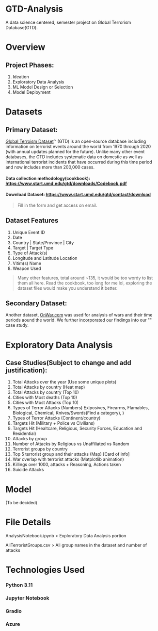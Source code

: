 # GTD-Analysis
A data science centered, semester project on Global Terrorism Database(GTD).

# Overview


## Project Phases:
1. Ideation
2. Exploratory Data Analysis
3. ML Model Design or Selection
4. Model Deployment


# Datasets

## Primary Dataset:
[Global Terroism Dataset](https://www.start.umd.edu/gtd/)™ (GTD) is an open-source database including information on terrorist events around the world from 1970 through 2020
(with annual updates planned for the future). Unlike many other event databases, the GTD includes systematic data on domestic as well as international terrorist incidents that have occurred during this time period and now includes more than 200,000 cases.

#### Data collection methodology(cookbook): https://www.start.umd.edu/gtd/downloads/Codebook.pdf

#### Download Dataset: https://www.start.umd.edu/gtd/contact/download
> Fill in the form and get access on email.

## Dataset Features
1) Unique Event ID
1) Date 
3) Country | State/Province | City
4) Target | Target Type
5) Type of Attack(s)
6) Longitude and Latitude Location
7) Vitim(s) Name
8) Weapon Used
   
> Many other features, total around ~135, it would be too wordy to list them all here. Read the cookbook, too long for me lol, exploring the dataset files would make you understand it better.


## Secondary Dataset:
Another dataset, [OnWar.com](https://onwar.com/chronology/index.html) was used for analysis of wars and their time periods aound the world. We further incorporated our findings into our "" case study.



# Exploratory Data Analysis
## Case Studies(Subject to change and add justification):
1) Total Attacks over the year (Use some unique plots)
2) Total Attacks by country (Heat map)
3) Total Attacks by country (Top 10)
4) Cities with Most deaths (Top 10)
5) Cities with Most Attacks (Top 10)
6) Types of Terror Attacks (Numbers) Exlposives, Firearms, Flamables, Biological, Chemical, Knives/Swords(Find a category), )
7) Types of Terror Attacks (Continent/country)
8) Targets Hit (Military + Police vs Civilians)
9) Targets Hit (Healtcare, Religious, Security Forces, Education and Residential)
10) Attacks by group
11) Number of Attacks by Religious vs Unaffiliated vs Random
12) Terrorist groups by country
13) Top 5 terrorist group and their attacks (Map) [Card of info]
14) War overlap with terrorist attacks (Matplotlib animation)
15) Killings over 1000, attacks + Reasoning, Actions taken
16) Suicide Attacks



# Model
(To be decided)



# File Details
AnalysisNotebook.ipynb > Exploratory Data Analysis portion

AllTerroristGroups.csv > All group names in the dataset and number of attacks



# Technologies Used
### Python 3.11
### Jupyter Notebook
### Gradio
### Azure
